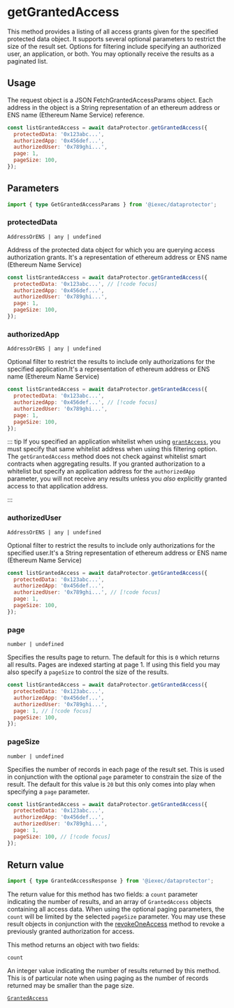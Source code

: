 # getGrantedAccess

This method provides a listing of all access grants given for the specified
protected data object. It supports several optional parameters to restrict the
size of the result set. Options for filtering include specifying an authorized
user, an application, or both. You may optionally receive the results as a
paginated list.

## Usage

The request object is a JSON FetchGrantedAccessParams object. Each address in
the object is a String representation of an ethereum address or ENS name
(Ethereum Name Service) reference.

```js
const listGrantedAccess = await dataProtector.getGrantedAccess({
  protectedData: '0x123abc...',
  authorizedApp: '0x456def...',
  authorizedUser: '0x789ghi...',
  page: 1,
  pageSize: 100,
});
```

## Parameters

```ts
import { type GetGrantedAccessParams } from '@iexec/dataprotector';
```

### protectedData

`AddressOrENS | any | undefined`

Address of the protected data object for which you are querying access
authorization grants. It's a representation of ethereum address or ENS name
(Ethereum Name Service)

```js
const listGrantedAccess = await dataProtector.getGrantedAccess({
  protectedData: '0x123abc...', // [!code focus]
  authorizedApp: '0x456def...',
  authorizedUser: '0x789ghi...',
  page: 1,
  pageSize: 100,
});
```

### authorizedApp

`AddressOrENS | any | undefined`

Optional filter to restrict the results to include only authorizations for the
specified application.It's a representation of ethereum address or ENS name
(Ethereum Name Service)

```js
const listGrantedAccess = await dataProtector.getGrantedAccess({
  protectedData: '0x123abc...',
  authorizedApp: '0x456def...', // [!code focus]
  authorizedUser: '0x789ghi...',
  page: 1,
  pageSize: 100,
});
```

::: tip If you specified an application whitelist when using
[`grantAccess`](./grantAccess.md), you must specify that same whitelist address
when using this filtering option. The `getGrantedAccess` method does not check
against whitelist smart contracts when aggregating results. If you granted
authorization to a whitelist but specify an application address for the
`authorizedApp` parameter, you will not receive any results unless you _also_
explicitly granted access to that application address.

:::

### authorizedUser

`AddressOrENS | any | undefined`

Optional filter to restrict the results to include only authorizations for the
specified user.It's a String representation of ethereum address or ENS name
(Ethereum Name Service)

```js
const listGrantedAccess = await dataProtector.getGrantedAccess({
  protectedData: '0x123abc...',
  authorizedApp: '0x456def...',
  authorizedUser: '0x789ghi...', // [!code focus]
  page: 1,
  pageSize: 100,
});
```

### page

`number | undefined`

Specifies the results page to return. The default for this is `0` which returns
all results. Pages are indexed starting at page 1. If using this field you may
also specify a `pageSize` to control the size of the results.

```js
const listGrantedAccess = await dataProtector.getGrantedAccess({
  protectedData: '0x123abc...',
  authorizedApp: '0x456def...',
  authorizedUser: '0x789ghi...',
  page: 1, // [!code focus]
  pageSize: 100,
});
```

### pageSize

`number | undefined`

Specifies the number of records in each page of the result set. This is used in
conjunction with the optional `page` parameter to constrain the size of the
result. The default for this value is `20` but this only comes into play when
specifying a `page` parameter.

```js
const listGrantedAccess = await dataProtector.getGrantedAccess({
  protectedData: '0x123abc...',
  authorizedApp: '0x456def...',
  authorizedUser: '0x789ghi...',
  page: 1,
  pageSize: 100, // [!code focus]
});
```

## Return value

```ts
import { type GrantedAccessResponse } from '@iexec/dataprotector';
```

The return value for this method has two fields: a `count` parameter indicating
the number of results, and an array of `GrantedAccess` objects containing all
access data. When using the optional paging parameters, the `count` will be
limited by the selected `pageSize` parameter. You may use these result objects
in conjunction with the [revokeOneAccess](revokeOneAccess.md) method to revoke a
previously granted authorization for access.

This method returns an object with two fields:

`count`

An integer value indicating the number of results returned by this method. This
is of particular note when using paging as the number of records returned may be
smaller than the page size.

[`GrantedAccess`](../types.md#grantedaccess)
